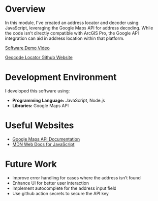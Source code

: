 # Overview

In this module, I've created an address locator and decoder using JavaScript, leveraging the Google Maps API for address decoding. While the code isn't directly compatible with ArcGIS Pro, the Google API integration can aid in address location within that platform.

[Software Demo Video](https://www.loom.com/share/308de64d2cda4228947b59d6f09036fa?sid=9feacd90-d113-44d6-828b-74703c96feb3)

[Geocode Locator Github Website](https://htmlpreview.github.io/?https://github.com/pnlight/CSE310/blob/main/Mod5/main.html)

# Development Environment

I developed this software using:

- **Programming Language:** JavaScript, Node.js
- **Libraries:** Google Maps API

# Useful Websites

- [Google Maps API Documentation](https://developers.google.com/maps/documentation)
- [MDN Web Docs for JavaScript](https://developer.mozilla.org/en-US/docs/Web/JavaScript)

# Future Work

- Improve error handling for cases where the address isn't found
- Enhance UI for better user interaction
- Implement autocomplete for the address input field
- Use github action secrets to secure the API key

